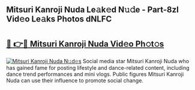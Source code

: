 ## Mitsuri Kanroji Nuda Le𝚊k𝚎d N𝚞𝚍e - Part-8zI Vid𝚎o Le𝚊ks Photos dNLFC

# <h2><a href="http://fbdrzum.evod.top/?m=Mitsuri+Kanroji+Nuda">🔗 👉🔴 Mitsuri Kanroji Nuda Vid𝚎o Ph𝚘t𝚘s</a></h2>

[![Mitsuri Kanroji Nuda N𝚞d𝚎s](https://i.imgur.com/8V9OHl7.gif)](http://fbdrzum.evod.top/?m=Mitsuri+Kanroji+Nuda)
Social media star Mitsuri Kanroji Nuda who has gained fame for posting lifestyle and dance-related content, including dance trend performances and mini vlogs. Public figures Mitsuri Kanroji Nuda can use their influence to promote social change. 
